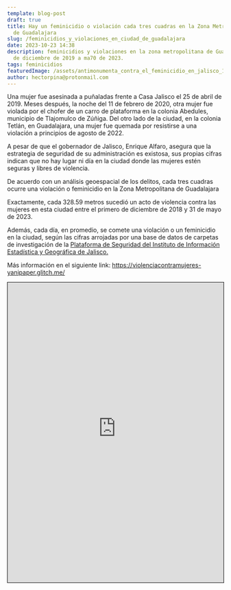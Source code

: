 ```yaml
---
template: blog-post
draft: true
title: Hay un feminicidio o violación cada tres cuadras en la Zona Metropolitana
  de Guadalajara
slug: /feminicidios_y_violaciones_en_ciudad_de_guadalajara
date: 2023-10-23 14:38
description: feminicidios y violaciones en la zona metropolitana de Guadalajara
  de diciembre de 2019 a ma70 de 2023.
tags: feminicidios
featuredImage: /assets/antimonumenta_contra_el_feminicidio_en_jalisco_15.jpg
author: hectorpina@protonmail.com
---
```

Una mujer fue asesinada a puñaladas frente a Casa Jalisco el 25 de abril de 2019. Meses después, la noche del 11 de febrero de 2020, otra mujer fue violada por el chofer de un carro de plataforma en la colonia Abedules, municipio de Tlajomulco de Zúñiga. Del otro lado de la ciudad, en la colonia Tetlán, en Guadalajara, una mujer fue quemada por resistirse a una violación a principios de agosto de 2022.

A pesar de que el gobernador de Jalisco, Enrique Alfaro, asegura que la estrategia de seguridad de su administración es existosa, sus propias cifras indican que no hay lugar ni día en la ciudad donde las mujeres estén seguras y libres de violencia.

De acuerdo con un análisis geoespacial de los delitos, cada tres cuadras ocurre una violación o feminicidio en la Zona Metropolitana de Guadalajara

Exactamente, cada 328.59 metros sucedió un acto de violencia contra las mujeres en esta ciudad entre el primero de diciembre de 2018 y 31 de mayo de 2023.

Además, cada día, en promedio, se comete una violación o un feminicidio en la ciudad, según las cifras arrojadas por una base de datos de carpetas de investigación de la [Plataforma de Seguridad del Instituto de Información Estadística y Geográfica de Jalisco.](https://iieg.gob.mx/plataforma_seguridad/#/laboratorio)

Más información en el siguiente link: <https://violenciacontramujeres-yanipaper.glitch.me/>

<iframe src="https://violenciacontramujeres-yanipaper.glitch.me/mapa.html" name="mapaviolacionesyfeminicidiosgdl" width="100%" height="700px" style="border: 1px solid #000000;"></iframe>